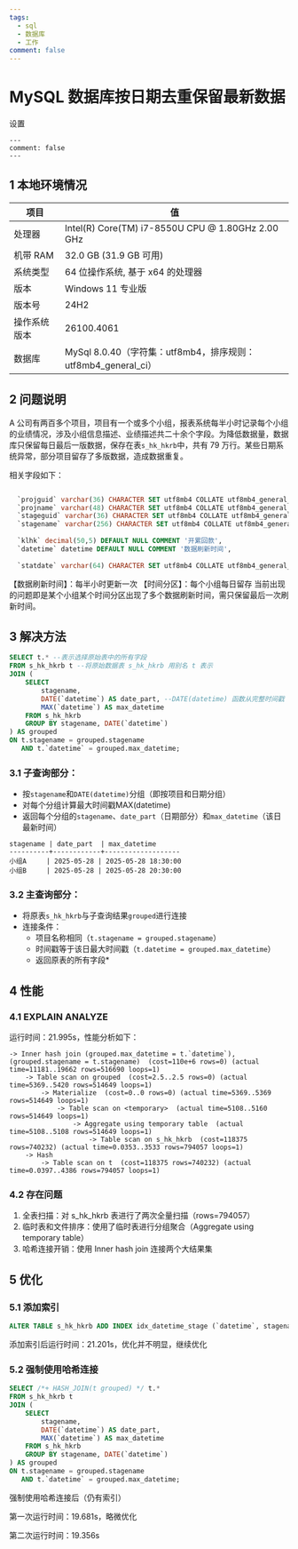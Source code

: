 ```yaml
---
tags:
  - sql
  - 数据库
  - 工作
comment: false
---
```


# MySQL 数据库按日期去重保留最新数据

设置
```
---
comment: false
---
```


## 1 本地环境情况

| 项目                  | 值                                                                |
|-----------------------|-------------------------------------------------------------------|
| 处理器                | Intel(R) Core(TM) i7-8550U CPU @ 1.80GHz   2.00 GHz               |
| 机带 RAM              | 32.0 GB (31.9 GB 可用)                                            |
| 系统类型              | 64 位操作系统, 基于 x64 的处理器                                  |
| 版本                  | Windows 11 专业版                                                 |
| 版本号                | 24H2                                                              |
| 操作系统版本          | 26100.4061                                                        |
| 数据库                | MySql 8.0.40（字符集：utf8mb4，排序规则：utf8mb4_general_ci）     |

## 2 问题说明
A 公司有两百多个项目，项目有一个或多个小组，报表系统每半小时记录每个小组的业绩情况，涉及小组信息描述、业绩描述共二十余个字段。为降低数据量，数据库只保留每日最后一版数据，保存在表`s_hk_hkrb`中，共有 79 万行。某些日期系统异常，部分项目留存了多版数据，造成数据重复。

相关字段如下：
```sql

  `projguid` varchar(36) CHARACTER SET utf8mb4 COLLATE utf8mb4_general_ci DEFAULT NULL COMMENT '项目guid',
  `projname` varchar(48) CHARACTER SET utf8mb4 COLLATE utf8mb4_general_ci DEFAULT NULL COMMENT '项目',
  `stageguid` varchar(36) CHARACTER SET utf8mb4 COLLATE utf8mb4_general_ci DEFAULT NULL COMMENT '小组guid',
  `stagename` varchar(256) CHARACTER SET utf8mb4 COLLATE utf8mb4_general_ci DEFAULT NULL COMMENT '小组名称',
  
  `klhk` decimal(50,5) DEFAULT NULL COMMENT '开累回款',
  `datetime` datetime DEFAULT NULL COMMENT '数据刷新时间',
  
  `statdate` varchar(64) CHARACTER SET utf8mb4 COLLATE utf8mb4_general_ci DEFAULT NULL COMMENT '时间分区',
  ```
【数据刷新时间】：每半小时更新一次
【时间分区】：每个小组每日留存
当前出现的问题即是某个小组某个时间分区出现了多个数据刷新时间，需只保留最后一次刷新时间。

## 3 解决方法
```sql
SELECT t.* --表示选择原始表中的所有字段
FROM s_hk_hkrb t --将原始数据表 s_hk_hkrb 用别名 t 表示
JOIN (
    SELECT 
        stagename,
        DATE(`datetime`) AS date_part, --DATE(datetime) 函数从完整时间戳（如 2025-05-28 18:30:00）中提取日期部分（2025-05-28）
        MAX(`datetime`) AS max_datetime
    FROM s_hk_hkrb
    GROUP BY stagename, DATE(`datetime`)
) AS grouped 
ON t.stagename = grouped.stagename 
   AND t.`datetime` = grouped.max_datetime;
```

### 3.1 子查询部分：
- 按`stagename`和`DATE(datetime)`分组（即按项目和日期分组）
- 对每个分组计算最大时间戳MAX(datetime)
- 返回每个分组的`stagename`、`date_part`（日期部分）和`max_datetime`（该日最新时间）
```shell
stagename | date_part  | max_datetime
----------+------------+-------------------
小组A     | 2025-05-28 | 2025-05-28 18:30:00
小组B     | 2025-05-28 | 2025-05-28 20:30:00
```
### 3.2 主查询部分：
- 将原表`s_hk_hkrb`与子查询结果`grouped`进行连接
- 连接条件：
  - 项目名称相同（`t.stagename = grouped.stagename`）
  - 时间戳等于该日最大时间戳（`t.datetime = grouped.max_datetime`）
  - 返回原表的所有字段*
## 4 性能
### 4.1 EXPLAIN ANALYZE
运行时间：21.995s，性能分析如下：
```shell
-> Inner hash join (grouped.max_datetime = t.`datetime`), (grouped.stagename = t.stagename)  (cost=110e+6 rows=0) (actual time=11181..19662 rows=516690 loops=1)
    -> Table scan on grouped  (cost=2.5..2.5 rows=0) (actual time=5369..5420 rows=514649 loops=1)
        -> Materialize  (cost=0..0 rows=0) (actual time=5369..5369 rows=514649 loops=1)
            -> Table scan on <temporary>  (actual time=5108..5160 rows=514649 loops=1)
                -> Aggregate using temporary table  (actual time=5108..5108 rows=514649 loops=1)
                    -> Table scan on s_hk_hkrb  (cost=118375 rows=740232) (actual time=0.0353..3533 rows=794057 loops=1)
    -> Hash
        -> Table scan on t  (cost=118375 rows=740232) (actual time=0.0397..4386 rows=794057 loops=1)
```
### 4.2 存在问题
1. 全表扫描：对 s_hk_hkrb 表进行了两次全量扫描（rows=794057）
2. 临时表和文件排序：使用了临时表进行分组聚合（Aggregate using temporary table）
3. 哈希连接开销：使用 Inner hash join 连接两个大结果集
## 5 优化
### 5.1 添加索引
```sql
ALTER TABLE s_hk_hkrb ADD INDEX idx_datetime_stage (`datetime`, stagename); --将高选择性列放在前面
```
添加索引后运行时间：21.201s，优化并不明显，继续优化

### 5.2 强制使用哈希连接
```sql
SELECT /*+ HASH_JOIN(t grouped) */ t.*
FROM s_hk_hkrb t
JOIN (
    SELECT 
        stagename,
        DATE(`datetime`) AS date_part,
        MAX(`datetime`) AS max_datetime
    FROM s_hk_hkrb
    GROUP BY stagename, DATE(`datetime`)
) AS grouped 
ON t.stagename = grouped.stagename 
   AND t.`datetime` = grouped.max_datetime;
```
强制使用哈希连接后（仍有索引）

第一次运行时间：19.681s，略微优化

第二次运行时间：19.356s
